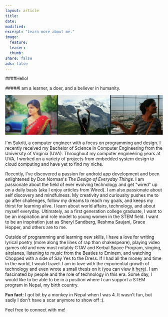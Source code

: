 ```yaml
---
layout: article
title: 
date:
modified: 
excerpt: "Learn more about me."
image:
  feature: 
  teaser:
  thumb:
share: false
ads: false
---
```



####Hello!


#####I am a learner, a doer, and a believer in humanity. 

![](/images/aboutbanner.png)

I'm Sukriti, a computer engineer with a focus on programming and design. I recently received my Bachelor of Science in Computer Engineering from the University of Virginia (UVA). Throughout my computer engineering years at UVA, I worked on a variety of projects from embedded system design to cloud computing and have yet to find my niche. 

Recently, I've discovered a passion for android app development and been enlightened by Don Norman's _The Design of Everyday Things_. I am passionate about the field of ever evolving technology and get "wired" up on a daily basis (aka I enjoy articles from Wired). I am also passionate about self discovery and mindfulness. My creativity and curiousity pushes me to go after challenges, follow my dreams to reach my goals, and keeps my thirst for learning alive. I learn about world affairs, technology, and about myself everyday. Ultimately, as a first generation college graduate, I want to be an inspiration and role model to young women in the STEM field. I want to be an inspiration just as Sheryl Sandberg, Reshma Saujani, Grace Hopper, and others are to me. 

Outside of programming and learning new skills, I have a love for writing lyrical poetry (more along the lines of rap than shakespeare), playing video games old and new most notably GTAV and Kerbal Space Program, singing, airplanes, listening to music from the Beatles to Eminem, and watching Chopped with a side of Say Yes to the Dress. If I had all the money and time in the world, I would travel. I am in love with the exponential growth of technology and even wrote a small thesis on it (you can view it [here](https://www.dropbox.com/s/vsqafq7l6jjqmma/FinalSTSThesis.pdf?dl=0)). I am fascinated by people and the role of technology in this era. Some day, I would like to be able to be in a position where I can support a STEM program in Nepal, my birth country. 

**Fun fact**: I got bit by a monkey in Nepal when I was 4. It wasn't fun, but sadly I don't have a scar anymore to show off :(. 

Feel free to connect with me!
<a href="https://twitter.com/sukritithapa" class="btn-social twitter"><i class="fa fa-twitter" aria-hidden="true"></i></a>
      <a href="https://www.linkedin.com/in/thapasukriti" class="btn-social linkedin"><i class="fa fa-linkedin" aria-hidden="true"></i></a>
      <a href="https://plus.google.com/+SukritiThapa" class="btn-social google"><i class="fa fa-google" aria-hidden="true"></i></a>
      <a href="https://www.pinterest.com/sthaps/" class="btn-social pinterest"><i class="fa fa-pinterest" aria-hidden="true"></i></a>
       <a href="https://instagram.com/sukimonks/" class="btn-social instagram"><i class="fa fa-instagram" aria-hidden="true"></i></a>


   
